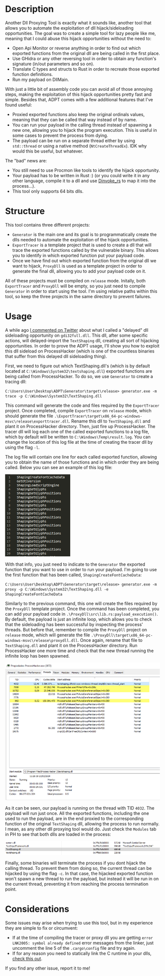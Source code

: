 # Description

Another Dll Proxying Tool is exactly what it sounds like, another tool that allows you to automate the exploitation of dll hijack/sideloading opportunities. The goal was to create a simple tool for lazy people like me, meaning that I could abuse this hijack opportunities without the need to:
* Open Api Monitor or reverse anything in order to find out which exported functions from the original dll are being called in the first place.
* Use GHidra or any other reversing tool in order to obtain any function's signature (in/out parameters and so on).
* Translate C types and structs to Rust in order to recreate those exported function definitions.
* Run my payload on DllMain.

With just a little bit of assembly code you can avoid all of those annoying steps, making the exploitation of this hijack opportunities pretty fast and simple. Besides that, ADPT comes with a few additional features that I've found useful:
* Proxied exported functions also keep the original ordinals values, meaning that they can be called that way instead of by name.
* You can run your payload in the calling thread instead of spawning a new one, allowing you to hijack the program execution. This is useful in some cases to prevent the process from dying.
* The payload can be run on a separate thread either by using `std::thread` or using a native method (`NtCreateThreadEx`). IDK why would this be useful, but whatever.

The "bad" news are:
* You still need to use Procmon like tools to identify the hijack opportunity.
* Your payload has to be written in Rust :) (or you could write it in any other language, compile it to a dll and use [Dinvoke_rs](https://github.com/Kudaes/DInvoke_rs) to map it into the process...).
* This tool only supports 64 bits dlls.

# Structure 

This tool contains three different projects:
* `Generator` is the main one and its goal is to programmatically create the dlls needed to automate the exploitation of the hijack opportunities.
* `ExportTracer` is a template project that is used to create a dll that will trace the exported functions called by the vulnerable binary. This allows you to identify in which exported function put your payload code.
* Once we have find out which exported function from the original dll we want to hijack, `ProxyDll` is used as a template project in order to generate the final dll, allowing you to add your payload code on it.

All of these projects must be compiled on `release` mode. Initally, both `ExportTracer` and `ProxyDll` will be empty, so you just need to compile `Generator` in order to start using the tool.
I'm using relative paths within this tool, so keep the three projects in the same directory to prevent failures. 

# Usage 
A while ago [I commented on Twitter](https://twitter.com/_Kudaes_/status/1648749432635105280) about what I called a "delayed" dll sideloading opportunity on `gdi32full.dll`. This dll, after some specific actions, will delayed-import the `TextShaping` dll, creating all sort of hijacking opportunities. In order to prove the ADPT usage, I'll show you how to exploit this dll sideload on ProcessHacker (which is one of the countless binaries that suffer from this delayed dll sideloading thing).

First, we need to figure out which TextShaping.dll's (which is by default located at `C:\Windows\System32\textshaping.dll`) exported functions are being called from ProcessHacker. To do so, we use `Generator` to create a tracing dll:

	C:\Users\User\Desktop\ADPT\Generator\target\release> generator.exe -m trace -p C:\Windows\System32\TextShaping.dll

This command will generate the code and files required by the `ExportTracer` project. Once completed, compile `ExportTracer` on `release` mode, which should generate the file `.\ExportTracer\target\x86_64-pc-windows-msvc\release\exporttracer.dll`. Rename this dll to `TextShaping.dll` and plant it on ProcessHacker directory. Then, just fire up ProcessHacker. The tracer dll will log each one of the called exported functions to a log file, which by default will be written to `C:\Windows\Temp\result.log`. You can change the location of this log file at the time of creating the tracer dll by using the flag `-l`.

The log file will contain one line for each called exported function, allowing you to obtain the name of those functions and in which order they are being called. Below you can see an example of this log file:

![Called functions log file example.](/Images/LogFile.PNG "Called functions log file example.")

With that info, you just need to indicate to the `Generator` the exported function that you want to use in order to run your payload. I'm going to use the first function that has been called, `ShapingCreateFontCacheData`: 

	C:\Users\User\Desktop\ADPT\Generator\target\release> generator.exe -m proxy -p C:\Windows\System32\TextShaping.dll -e ShapingCreateFontCacheData

Similarly to the previous command, this one will create the files required by the `ProxyDll` template project. Once the command has been completed, you can add your payload code in `.\ProxyDll\src\lib.rs:payload_execution()`. By default, the payload is just an infinite loop, which allows you to check that the sideloading has been successful by inspecting the process' threads. But before that, remember to compile the `ProxyDll` project on `release` mode, which will generate the file `.\ProxyDll\target\x86_64-pc-windows-msvc\release\proxydll.dll`. Once again, rename that file to `TextShaping.dll` and plant it on the ProcessHacker directory. Run ProcessHacker one more time and check that the new thread running the infinite loop has been spawned.

![Payload running on a new thread.](/Images/PH.PNG "Payload running on a new thread.")

As it can be seen, our payload is running on the thread with TID `4032`. The payload will run just once. All the exported functions, including the one used to run the payload, are in the end proxied to the corresponding function of the original `TextShaping` dll, allowing the process to run normally. I mean, as any other dll proxying tool would do. Just check the `Modules` tab in PH to see that both dlls are loaded in the process:

![Dll proxying going on.](/Images/Proxy.PNG "Dll proxying going on.")

Finally, some binaries will terminate the process if you dont hijack the calling thread. To prevent them from doing so, the current thread can be hijacked by using the flag `-c`. In that case, the hijacked exported function won't spawn a new thread to run the payload, but instead it will be run in on the current thread, preventing it from reaching the process termination point.

# Considerations
Some issues may arise when trying to use this tool, but in my experience they are simple to fix or circumvent:
* If at the time of compiling the tracer or proxy dll you are getting `error LNK2005: symbol already defined` error messages from the linker, just uncomment the line 5 of the `.cargo\config` file and try again.
* If for any reason you need to statically link the C runtime in your dlls, [check this out](https://github.com/Kudaes/rust_tips_and_tricks?tab=readme-ov-file#vcruntime).

If you find any other issue, report it to me!